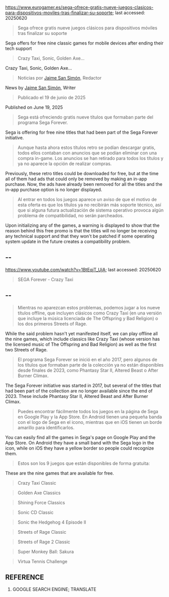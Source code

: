 https://www.eurogamer.es/sega-ofrece-gratis-nueve-juegos-clasicos-para-dispositivos-moviles-tras-finalizar-su-soporte; last accessed: 20250620

> Sega ofrece gratis nueve juegos clásicos para dispositivos móviles tras finalizar su soporte

Sega offers for free nine classic games for mobile devices after ending their tech support

> Crazy Taxi, Sonic, Golden Axe...

Crazy Taxi, Sonic, Golden Axe...

> Noticias por [Jaime San Simón](https://www.eurogamer.es/authors/jaime-san-simon), Redactor

News by [Jaime San Simón](https://www.eurogamer.es/authors/jaime-san-simon), Writer

> Publicado el 19 de junio de 2025

Published on June 19, 2025

> Sega está ofreciendo gratis nueve títulos que formaban parte del programa Sega Forever.

Sega is offering for free nine titles that had been part of the Sega Forever initiative.

> Aunque hasta ahora estos títulos retro se podían descargar gratis, todos ellos contaban con anuncios que se podían eliminar con una compra in-game. Los anuncios se han retirado para todos los títulos y ya no aparece la opción de realizar compras.

Previously, these retro titles could be downloaded for free, but at the time all of them had ads that could only be removed by making an in-app purchase. Now, the ads have already been removed for all the titles and the in-app purchase option is no longer displayed.

> Al entrar en todos los juegos aparece un aviso de que el motivo de esta oferta es que los títulos ya no recibirán más soporte técnico, así que si alguna futura actualización de sistema operativo provoca algún problema de compatibilidad, no serán parcheados. 

Upon initializing any of the games, a warning is displayed to show that the reason behind this free promo is that the titles will no longer be receiving any technical support and that they won't be patched if some operating system update in the future creates a compatibility problem.

## --

https://www.youtube.com/watch?v=1BtEqjT_UjA; last accessed: 20250620

> SEGA Forever - Crazy Taxi 

## --

> Mientras no aparezcan estos problemas, podemos jugar a los nueve títulos offline, que incluyen clásicos como Crazy Taxi (en una versión que incluye la música licenciada de The Offspring y Bad Religion) o los dos primeros Streets of Rage.

While the said problem hasn't yet manifested itself, we can play offline all the nine games, which include classics like Crazy Taxi (whose version has the licensed music of The Offspring and Bad Religion) as well as the first two Streets of Rage.

> El programa Sega Forever se inició en el año 2017, pero algunos de los títulos que formaban parte de la colección ya no están disponibles desde finales de 2023, como Phantasy Star II, Altered Beast o After Burner Climax.

The Sega Forever initiative was started in 2017, but several of the titles that had been part of the collection are no longer available since the end of 2023. These include Phantasy Star II, Altered Beast and After Burner Climax.

> Puedes encontrar fácilmente todos los juegos en la página de Sega en Google Play y la App Store. En Android tienen una pequeña banda con el logo de Sega en el icono, mientras que en iOS tienen un borde amarillo para identificarlos.

You can easily find all the games in Sega's page on Google Play and the App Store. On Android they have a small band with the Sega logo in the icon, while on iOS they have a yellow border so people could recognize them.

> Estos son los 9 juegos que están disponibles de forma gratuita:

These are the nine games that are available for free.

> Crazy Taxi Classic

> Golden Axe Classics

> Shining Force Classics
    
> Sonic CD Classic
    
> Sonic the Hedgehog 4 Episode II
    
> Streets of Rage Classic
    
> Streets of Rage 2 Classic
    
> Super Monkey Ball: Sakura
    
> Virtua Tennis Challenge

## REFERENCE

1) GOOGLE SEARCH ENGINE; TRANSLATE